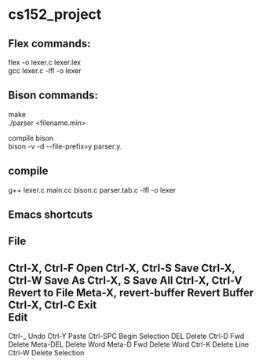 # cs152_project

## Flex commands:  
flex -o lexer.c lexer.lex <br/>
gcc lexer.c -lfl -o lexer

## Bison commands:
make <br/>
./parser <filename.min>

compile bison <br/>
bison -v -d --file-prefix=y parser.y.



## compile
g++ lexer.c main.cc bison.c parser.tab.c -lfl -o lexer

## Emacs shortcuts
File
-----
Ctrl-X, Ctrl-F	Open
Ctrl-X, Ctrl-S	Save
Ctrl-X, Ctrl-W	Save As
Ctrl-X, S	Save All
Ctrl-X, Ctrl-V	Revert to File
Meta-X, revert-buffer	Revert Buffer
Ctrl-X, Ctrl-C	Exit
<br/>
Edit
----
Ctrl-_	Undo
Ctrl-Y	Paste
Ctrl-SPC	Begin Selection
DEL	Delete
Ctrl-D	Fwd Delete
Meta-DEL	Delete Word
Meta-D	Fwd Delete Word
Ctrl-K	Delete Line
Ctrl-W	Delete Selection
